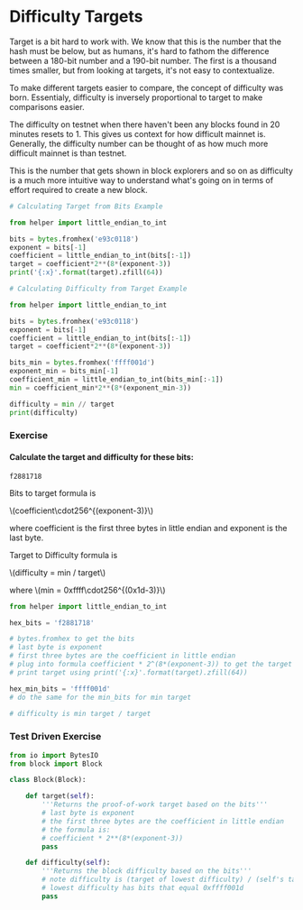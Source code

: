 # Difficulty Targets

Target is a bit hard to work with. We know that this is the number that the hash must be below, but as humans, it's hard to fathom the difference between a 180-bit number and a 190-bit number. The first is a thousand times smaller, but from looking at targets, it's not easy to contextualize.

To make different targets easier to compare, the concept of difficulty was born. Essentialy, difficulty is inversely proportional to target to make comparisons easier.

The difficulty on testnet when there haven't been any blocks found in 20 minutes resets to 1. This gives us context for how difficult mainnet is. Generally, the difficulty number can be thought of as how much more difficult mainnet is than testnet.

This is the number that gets shown in block explorers and so on as difficulty is a much more intuitive way to understand what's going on in terms of effort required to create a new block.


```python
# Calculating Target from Bits Example

from helper import little_endian_to_int

bits = bytes.fromhex('e93c0118')
exponent = bits[-1]
coefficient = little_endian_to_int(bits[:-1])
target = coefficient*2**(8*(exponent-3))
print('{:x}'.format(target).zfill(64))
```


```python
# Calculating Difficulty from Target Example

from helper import little_endian_to_int

bits = bytes.fromhex('e93c0118')
exponent = bits[-1]
coefficient = little_endian_to_int(bits[:-1])
target = coefficient*2**(8*(exponent-3))

bits_min = bytes.fromhex('ffff001d')
exponent_min = bits_min[-1]
coefficient_min = little_endian_to_int(bits_min[:-1])
min = coefficient_min*2**(8*(exponent_min-3))

difficulty = min // target
print(difficulty)
```

### Exercise

#### Calculate the target and difficulty for these bits:
```
f2881718
```

Bits to target formula is

\\(coefficient\cdot256^{(exponent-3)}\\)

where coefficient is the first three bytes in little endian and exponent is the last byte.

Target to Difficulty formula is

\\(difficulty = min / target\\)

where \\(min = 0xffff\cdot256^{(0x1d-3)}\\)


```python
from helper import little_endian_to_int

hex_bits = 'f2881718'

# bytes.fromhex to get the bits
# last byte is exponent
# first three bytes are the coefficient in little endian
# plug into formula coefficient * 2^(8*(exponent-3)) to get the target
# print target using print('{:x}'.format(target).zfill(64))

hex_min_bits = 'ffff001d'
# do the same for the min_bits for min target

# difficulty is min target / target
```

### Test Driven Exercise


```python
from io import BytesIO
from block import Block

class Block(Block):

    def target(self):
        '''Returns the proof-of-work target based on the bits'''
        # last byte is exponent
        # the first three bytes are the coefficient in little endian
        # the formula is:
        # coefficient * 2**(8*(exponent-3))
        pass

    def difficulty(self):
        '''Returns the block difficulty based on the bits'''
        # note difficulty is (target of lowest difficulty) / (self's target)
        # lowest difficulty has bits that equal 0xffff001d
        pass
```
